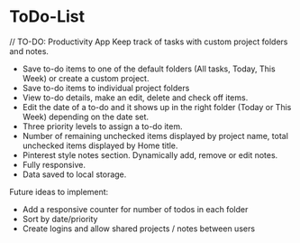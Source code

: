 # ToDo-List
// TO-DO: Productivity App
Keep track of tasks with custom project folders and notes.

- Save to-do items to one of the default folders (All tasks, Today, This Week) or create a custom project.
- Save to-do items to individual project folders
- View to-do details, make an edit, delete and check off items.
- Edit the date of a to-do and it shows up in the right folder (Today or This Week) depending on the date set. 
- Three priority levels to assign a to-do item.
- Number of remaining unchecked items displayed by project name, total unchecked items displayed by Home title.
- Pinterest style notes section. Dynamically add, remove or edit notes.
- Fully responsive.
- Data saved to local storage.

Future ideas to implement: 
- Add a responsive counter for number of todos in each folder
- Sort by date/priority 
- Create logins and allow shared projects / notes between users
